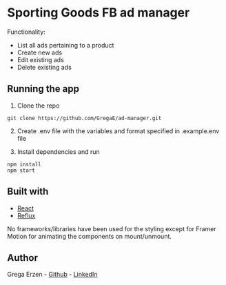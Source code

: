 # Sporting Goods FB ad manager

Functionality:
- List all ads pertaining to a product
- Create new ads
- Edit existing ads
- Delete existing ads

## Running the app

1. Clone the repo
```
git clone https://github.com/GregaE/ad-manager.git
```
2. Create .env file with the variables and format specified in .example.env file

3. Install dependencies and run
```
npm install
npm start
```

## Built with

* [React](https://reactjs.org/)
* [Reflux](https://github.com/reflux/refluxjs)

No frameworks/libraries have been used for the styling except for Framer Motion for animating the components on mount/unmount.

## Author

Grega Erzen - [Github](https://github.com/GregaE) - [LinkedIn](https://www.linkedin.com/in/erzengrega/)
